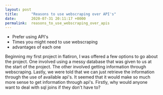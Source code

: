 ```yaml
---
layout: post
title:      "Reasons to use webscraping over API's"
date:       2020-07-31 20:11:17 +0000
permalink:  reasons_to_use_webscraping_over_apis
---
```


* Prefer using API's
* Times you might need to use webscraping
* advantages of each one

Beginning my first project in flatiron, I was offered a few options to go about the project. One involved using a messy database that was given to us at the start of the project. The other involved getting information through webscraping. Lastly, we were told that we can just retrieve the information through the use of available api's. It seemed that it would make so much more sense to get information through api's. Firstly, why would anyone want to deal with sql joins if they don't have to? 
